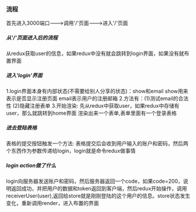 ### 流程
首先进入3000端口--->调用'/'页面--->进入'/'页面
##### 从'/'页面进入后的流程
从redux获取user的信息，如果redux中没有就会跳转到login界面，如果没有就布置界面
##### 进入'login'界面
1.login界面本身有内部状态(不需要给别人分享的状态)：show和email show用来表示是否显示注册页面 email表示用户的注册邮箱
2.方法有：(1)测试email的合法性
         (2)隐藏注册表单
3.开始渲染: 先从redux中获取user，如果redux中存储有user，那么就跳转到home界面
渲染出来一个表单,表单里面有一个登录表格
##### 进去登陆表格
表格的提交按钮触发一个方法: 表格提交后会收到用户输入的账户和密码，然后两个东西作为参数传递给login，login就是命令redux做事情
##### login action做了什么
login向服务器发送账户和密码，然后服务器返回一个code，如果code=200，说明返回成功，并把用户的数据和token返回到客户端，然后redux开始操作，调用receiverUser(user),返回给store就是刚刚登陆的这个用户的信息。store状态发生变化，重新调用render，进入布置的界面